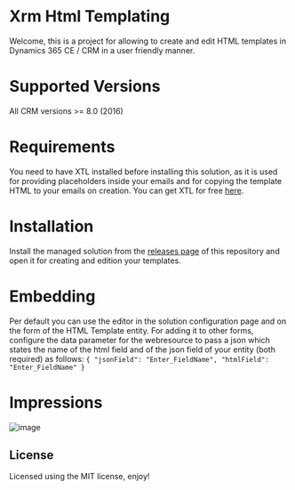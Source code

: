 # Xrm Html Templating
Welcome, this is a project for allowing to create and edit HTML templates in Dynamics 365 CE / CRM in a user friendly manner.

# Supported Versions
All CRM versions >= 8.0 (2016)

# Requirements
You need to have XTL installed before installing this solution, as it is used for providing placeholders inside your emails and for copying the template HTML to your emails on creation.
You can get XTL for free [here](https://github.com/DigitalFlow/Xrm-Templating-Language).

# Installation
Install the managed solution from the [releases page](https://github.com/DigitalFlow/Xrm-Html-Templating/releases) of this repository and open it for creating and edition your templates.

# Embedding
Per default you can use the editor in the solution configuration page and on the form of the HTML Template entity.
For adding it to other forms, configure the data parameter for the webresource to pass a json which states the name of the html field and of the json field of your entity (both required) as follows:
`{ "jsonField": "Enter_FieldName", "htmlField": "Enter_FieldName" }`

# Impressions
![image](https://user-images.githubusercontent.com/4287938/47609785-d969fa80-da45-11e8-8ad5-50f99440c069.png)

## License
Licensed using the MIT license, enjoy!
